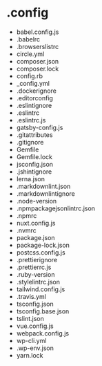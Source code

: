 # .config

- babel.config.js
- .babelrc
- .browserslistrc
- circle.yml
- composer.json
- composer.lock
- config.rb
- _config.yml
- .dockerignore
- .editorconfig
- .eslintignore
- .eslintrc
- .eslintrc.js
- gatsby-config.js
- .gitattributes
- .gitignore
- Gemfile
- Gemfile.lock
- jsconfig.json
- .jshintignore
- lerna.json
- .markdownlint.json
- .markdownlintignore
- .node-version
- .npmpackagejsonlintrc.json
- .npmrc
- nuxt.config.js
- .nvmrc
- package.json
- package-lock.json
- postcss.config.js
- .prettierignore
- .prettierrc.js
- .ruby-version
- .stylelintrc.json
- tailwind.config.js
- .travis.yml
- tsconfig.json
- tsconfig.base.json
- tslint.json
- vue.config.js
- webpack.config.js
- wp-cli.yml
- .wp-env.json
- yarn.lock
